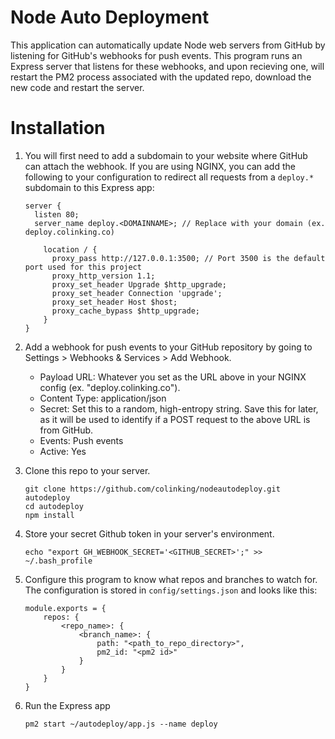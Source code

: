 # Node Auto Deployment
This application can automatically update Node web servers from GitHub by listening for GitHub's webhooks for push events. This program runs an Express server that listens for these webhooks, and upon recieving one, will restart the PM2 process associated with the updated repo, download the new code and restart the server.

# Installation

1. You will first need to add a subdomain to your website where GitHub can attach the webhook. If you are using NGINX, you can add the following to your configuration to redirect all requests from a `deploy.*` subdomain to this Express app:
	```
	server {
	  listen 80;
	  server_name deploy.<DOMAINNAME>; // Replace with your domain (ex. deploy.colinking.co)
	  
	    location / {
	      proxy_pass http://127.0.0.1:3500; // Port 3500 is the default port used for this project 
	      proxy_http_version 1.1;
	      proxy_set_header Upgrade $http_upgrade;
	      proxy_set_header Connection 'upgrade';
	      proxy_set_header Host $host;
	      proxy_cache_bypass $http_upgrade;
	    }
	}
	```
2. Add a webhook for push events to your GitHub repository by going to Settings > Webhooks & Services > Add Webhook. 
	- Payload URL: Whatever you set as the URL above in your NGINX config (ex. "deploy.colinking.co"). 
	- Content Type: application/json
	- Secret: Set this to a random, high-entropy string. Save this for later, as it will be used to identify if a POST request to the above URL is from GitHub.
	- Events: Push events
	- Active: Yes
3. Clone this repo to your server.

	```
	git clone https://github.com/colinking/nodeautodeploy.git autodeploy
	cd autodeploy
	npm install
	```
4. Store your secret Github token in your server's environment.

	```
	echo "export GH_WEBHOOK_SECRET='<GITHUB_SECRET>';" >> ~/.bash_profile
	```
5. Configure this program to know what repos and branches to watch for. The configuration is stored in `config/settings.json` and looks like this:

	```
	module.exports = {
		repos: {
			<repo_name>: {
				<branch_name>: {
					path: "<path_to_repo_directory>",
					pm2_id: "<pm2 id>"
				}
			}
		}
	}
	```
6. Run the Express app

	```
	pm2 start ~/autodeploy/app.js --name deploy
	```
